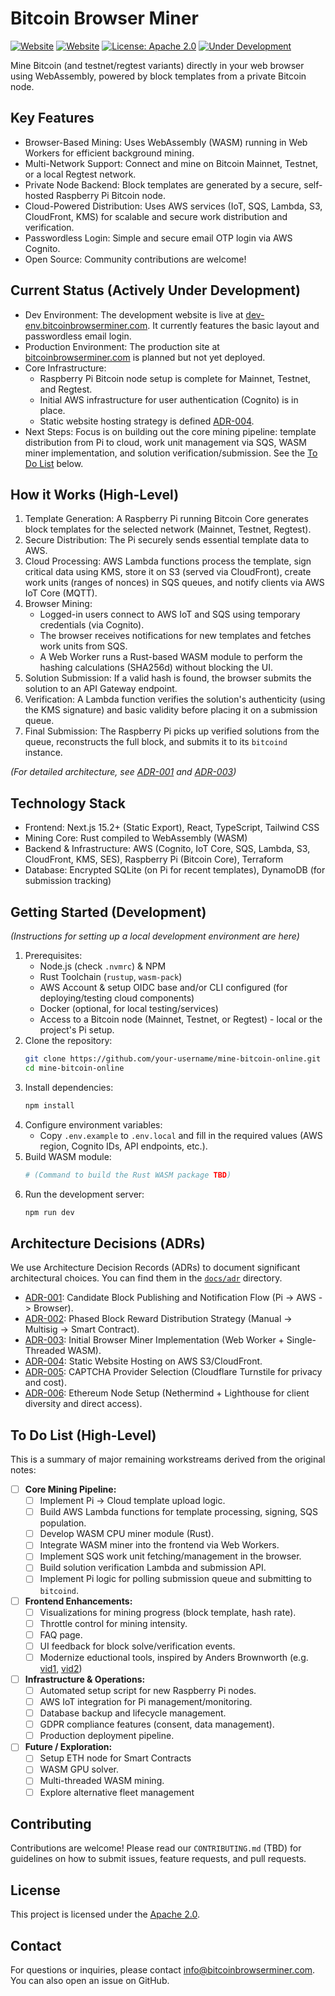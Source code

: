 # Bitcoin Browser Miner

[![Website](https://img.shields.io/website?down_message=offline&label=Dev%20Site&up_message=online&url=https%3A%2F%2Fdev-env.bitcoinbrowserminer.com)](https://dev-env.bitcoinbrowserminer.com)
[![Website](https://img.shields.io/website?down_message=offline&label=Prod%20Site&up_message=planned&url=https%3A%2F%2Fbitcoinbrowserminer.com)](https://bitcoinbrowserminer.com)
[![License: Apache 2.0](https://img.shields.io/badge/License-Apache_2.0-blue.svg)](https://opensource.org/licenses/Apache-2.0)
[![Under Development](https://img.shields.io/badge/Status-Under%20Development-yellow)](https://github.com/KennyH/mine-bitcoin-online)

Mine Bitcoin (and testnet/regtest variants) directly in your web browser using WebAssembly, powered by block templates from a private Bitcoin node.

## Key Features

*   Browser-Based Mining: Uses WebAssembly (WASM) running in Web Workers for efficient background mining.
*   Multi-Network Support: Connect and mine on Bitcoin Mainnet, Testnet, or a local Regtest network.
*   Private Node Backend: Block templates are generated by a secure, self-hosted Raspberry Pi Bitcoin node.
*   Cloud-Powered Distribution: Uses AWS services (IoT, SQS, Lambda, S3, CloudFront, KMS) for scalable and secure work distribution and verification.
*   Passwordless Login: Simple and secure email OTP login via AWS Cognito.
*   Open Source: Community contributions are welcome!

## Current Status (Actively Under Development)

*   Dev Environment: The development website is live at [dev-env.bitcoinbrowserminer.com](https://dev-env.bitcoinbrowserminer.com). It currently features the basic layout and passwordless email login.
*   Production Environment: The production site at [bitcoinbrowserminer.com](https://bitcoinbrowserminer.com) is planned but not yet deployed.
*   Core Infrastructure:
    *   Raspberry Pi Bitcoin node setup is complete for Mainnet, Testnet, and Regtest.
    *   Initial AWS infrastructure for user authentication (Cognito) is in place.
    *   Static website hosting strategy is defined [ADR-004](./docs/adr/ADR-004-static-website-hosting-strategy.md).
*   Next Steps: Focus is on building out the core mining pipeline: template distribution from Pi to cloud, work unit management via SQS, WASM miner implementation, and solution verification/submission. See the [To Do List](#to-do-list-high-level) below.

## How it Works (High-Level)

1.  Template Generation: A Raspberry Pi running Bitcoin Core generates block templates for the selected network (Mainnet, Testnet, Regtest).
2.  Secure Distribution: The Pi securely sends essential template data to AWS.
3.  Cloud Processing: AWS Lambda functions process the template, sign critical data using KMS, store it on S3 (served via CloudFront), create work units (ranges of nonces) in SQS queues, and notify clients via AWS IoT Core (MQTT).
4.  Browser Mining:
    *   Logged-in users connect to AWS IoT and SQS using temporary credentials (via Cognito).
    *   The browser receives notifications for new templates and fetches work units from SQS.
    *   A Web Worker runs a Rust-based WASM module to perform the hashing calculations (SHA256d) without blocking the UI.
5.  Solution Submission: If a valid hash is found, the browser submits the solution to an API Gateway endpoint.
6.  Verification: A Lambda function verifies the solution's authenticity (using the KMS signature) and basic validity before placing it on a submission queue.
7.  Final Submission: The Raspberry Pi picks up verified solutions from the queue, reconstructs the full block, and submits it to its `bitcoind` instance.

*(For detailed architecture, see [ADR-001](./docs/adr/ADR-001-candidate-block-publishing-and-notification.md) and [ADR-003](./docs/adr/ADR-003-browser-miner-implementation.md))*

## Technology Stack

*   Frontend: Next.js 15.2+ (Static Export), React, TypeScript, Tailwind CSS
*   Mining Core: Rust compiled to WebAssembly (WASM)
*   Backend & Infrastructure: AWS (Cognito, IoT Core, SQS, Lambda, S3, CloudFront, KMS, SES), Raspberry Pi (Bitcoin Core), Terraform
*   Database: Encrypted SQLite (on Pi for recent templates), DynamoDB (for submission tracking)

## Getting Started (Development)

*(Instructions for setting up a local development environment are here)*

1.  Prerequisites:
    *   Node.js (check `.nvmrc`) & NPM
    *   Rust Toolchain (`rustup`, `wasm-pack`)
    *   AWS Account & setup OIDC base and/or CLI configured (for deploying/testing cloud components)
    *   Docker (optional, for local testing/services)
    *   Access to a Bitcoin node (Mainnet, Testnet, or Regtest) - local or the project's Pi setup.
2.  Clone the repository:
    ```bash
    git clone https://github.com/your-username/mine-bitcoin-online.git
    cd mine-bitcoin-online
    ```
3.  Install dependencies:
    ```bash
    npm install
    ```
4.  Configure environment variables:
    *   Copy `.env.example` to `.env.local` and fill in the required values (AWS region, Cognito IDs, API endpoints, etc.).
5.  Build WASM module:
    ```bash
    # (Command to build the Rust WASM package TBD)
    ```
6.  Run the development server:
    ```bash
    npm run dev
    ```

## Architecture Decisions (ADRs)

We use Architecture Decision Records (ADRs) to document significant architectural choices. You can find them in the [`docs/adr`](./docs/adr/) directory.

*   [ADR-001](./docs/adr/ADR-001-candidate-block-publishing-and-notification.md): Candidate Block Publishing and Notification Flow (Pi -> AWS -> Browser).
*   [ADR-002](./docs/adr/ADR-002-block-reward-distribution-and-user-payout.md): Phased Block Reward Distribution Strategy (Manual -> Multisig -> Smart Contract).
*   [ADR-003](./docs/adr/ADR-003-browser-miner-implementation.md): Initial Browser Miner Implementation (Web Worker + Single-Threaded WASM).
*   [ADR-004](./docs/adr/ADR-004-static-website-hosting-strategy.md): Static Website Hosting on AWS S3/CloudFront.
*   [ADR-005](./docs/adr/ADR-005-captcha-provider-selection.md): CAPTCHA Provider Selection (Cloudflare Turnstile for privacy and cost).
*   [ADR-006](./docs/adr/ADR-006-ethereum-node-setup.md): Ethereum Node Setup (Nethermind + Lighthouse for client diversity and direct access).

## To Do List (High-Level)

This is a summary of major remaining workstreams derived from the original notes:

- [ ] **Core Mining Pipeline:**
    - [ ] Implement Pi -> Cloud template upload logic.
    - [ ] Build AWS Lambda functions for template processing, signing, SQS population.
    - [ ] Develop WASM CPU miner module (Rust).
    - [ ] Integrate WASM miner into the frontend via Web Workers.
    - [ ] Implement SQS work unit fetching/management in the browser.
    - [ ] Build solution verification Lambda and submission API.
    - [ ] Implement Pi logic for polling submission queue and submitting to `bitcoind`.
- [ ] **Frontend Enhancements:**
    - [ ] Visualizations for mining progress (block template, hash rate).
    - [ ] Throttle control for mining intensity.
    - [ ] FAQ page.
    - [ ] UI feedback for block solve/verification events.
    - [ ] Modernize eductional tools, inspired by Anders Brownworth (e.g. [vid1](https://www.youtube.com/watch?v=_160oMzblY8), [vid2](https://www.youtube.com/watch?v=xIDL_akeras))
- [ ] **Infrastructure & Operations:**
    - [ ] Automated setup script for new Raspberry Pi nodes.
    - [ ] AWS IoT integration for Pi management/monitoring.
    - [ ] Database backup and lifecycle management.
    - [ ] GDPR compliance features (consent, data management).
    - [ ] Production deployment pipeline.
- [ ] **Future / Exploration:**
    - [ ] Setup ETH node for Smart Contracts
    - [ ] WASM GPU solver.
    - [ ] Multi-threaded WASM mining.
    - [ ] Explore alternative fleet management

## Contributing

Contributions are welcome! Please read our `CONTRIBUTING.md` (TBD) for guidelines on how to submit issues, feature requests, and pull requests.

## License

This project is licensed under the [Apache 2.0](./LICENSE).

## Contact

For questions or inquiries, please contact [info@bitcoinbrowserminer.com](mailto:info@bitcoinbrowserminer.com). You can also open an issue on GitHub.
